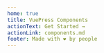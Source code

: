```yaml
---
home: true
title: VuePress Components
actionText: Get Started →
actionLink: components.md
footer: Made with ❤ by people
---
```


<FeatureList :summary="true"/>

<Changelog />